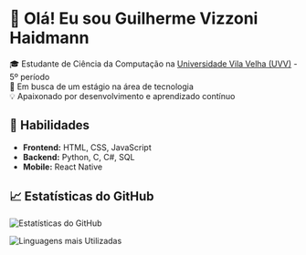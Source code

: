 # 👋 Olá! Eu sou Guilherme Vizzoni Haidmann 

🎓 Estudante de Ciência da Computação na [Universidade Vila Velha (UVV)](https://www.uvv.br/) - 5º período  
💼 Em busca de um estágio na área de tecnologia  
💡 Apaixonado por desenvolvimento e aprendizado contínuo  

## 🚀 Habilidades  
- **Frontend:** HTML, CSS, JavaScript  
- **Backend:** Python, C, C#, SQL  
- **Mobile:** React Native  

## 📈 Estatísticas do GitHub  
![Estatísticas do GitHub](https://github-readme-stats.vercel.app/api?username=GuiVizzoni&show_icons=true&theme=dark)  

![Linguagens mais Utilizadas](https://github-readme-stats.vercel.app/api/top-langs/?username=GuiVizzoni&layout=compact&theme=dark)

<!--## 📫 Contato  
[![LinkedIn](https://img.shields.io/badge/LinkedIn-Lucas%20Girelli-0077B5?style=flat&logo=linkedin)](https://www.linkedin.com/in/lucas-girelli-bezerra-62ab69300)  
📧 Email: [lucasgirelli15@hotmail.com](mailto:lucasgirelli15@hotmail.com)  

<!--
**GuiVizzoni/GuiVizzoni** is a ✨ _special_ ✨ repository because its `README.md` (this file) appears on your GitHub profile.

Here are some ideas to get you started:

- 🔭 I’m currently working on ...
- 🌱 I’m currently learning ...
- 👯 I’m looking to collaborate on ...
- 🤔 I’m looking for help with ...
- 💬 Ask me about ...
- 📫 How to reach me: ...
- 😄 Pronouns: ...
- ⚡ Fun fact: ...
-->
